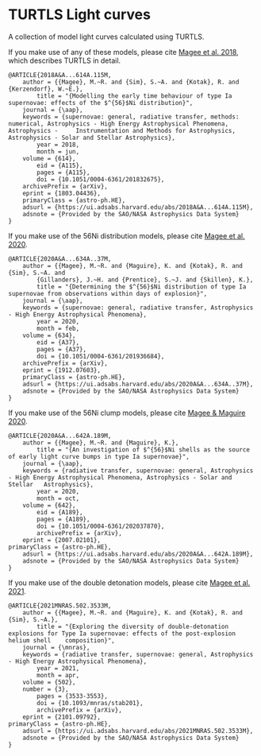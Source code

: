 # TURTLS Light curves
A collection of model light curves calculated using TURTLS.

If you make use of any of these models, please cite [Magee et al. 2018](https://ui.adsabs.harvard.edu/abs/2018A%26A...614A.115M/abstract), which describes TURTLS in detail.

	@ARTICLE{2018A&A...614A.115M,
       	author = {{Magee}, M.~R. and {Sim}, S.~A. and {Kotak}, R. and {Kerzendorf}, W.~E.},
        	title = "{Modelling the early time behaviour of type Ia supernovae: effects of the $^{56}$Ni distribution}",
      	journal = {\aap},
     	keywords = {supernovae: general, radiative transfer, methods: numerical, Astrophysics - High Energy Astrophysical Phenomena, Astrophysics - 	Instrumentation and Methods for Astrophysics, Astrophysics - Solar and Stellar Astrophysics},
         	year = 2018,
        	month = jun,
       	volume = {614},
          	eid = {A115},
        	pages = {A115},
          	doi = {10.1051/0004-6361/201832675},
		archivePrefix = {arXiv},
       	eprint = {1803.04436},
 		primaryClass = {astro-ph.HE},
       	adsurl = {https://ui.adsabs.harvard.edu/abs/2018A&A...614A.115M},
      	adsnote = {Provided by the SAO/NASA Astrophysics Data System}
	}


If you make use of the 56Ni distribution models, please cite [Magee et al. 2020](https://ui.adsabs.harvard.edu/abs/2020A%26A...634A..37M/abstract).

	@ARTICLE{2020A&A...634A..37M,
       	author = {{Magee}, M.~R. and {Maguire}, K. and {Kotak}, R. and {Sim}, S.~A. and
         	{Gillanders}, J.~H. and {Prentice}, S.~J. and {Skillen}, K.},
        	title = "{Determining the $^{56}$Ni distribution of type Ia supernovae from observations within days of explosion}",
      	journal = {\aap},
     	keywords = {supernovae: general, radiative transfer, Astrophysics - High Energy Astrophysical Phenomena},
         	year = 2020,
        	month = feb,
       	volume = {634},
          	eid = {A37},
        	pages = {A37},
          	doi = {10.1051/0004-6361/201936684},
		archivePrefix = {arXiv},
       	eprint = {1912.07603},
 		primaryClass = {astro-ph.HE},
       	adsurl = {https://ui.adsabs.harvard.edu/abs/2020A&A...634A..37M},
      	adsnote = {Provided by the SAO/NASA Astrophysics Data System}
	}


If you make use of the 56Ni clump models, please cite [Magee & Maguire 2020](https://ui.adsabs.harvard.edu/abs/2020A%26A...642A.189M/abstract).

	@ARTICLE{2020A&A...642A.189M,
       	author = {{Magee}, M.~R. and {Maguire}, K.},
        	title = "{An investigation of $^{56}$Ni shells as the source of early light curve bumps in type Ia supernovae}",
      	journal = {\aap},
     	keywords = {radiative transfer, supernovae: general, Astrophysics - High Energy Astrophysical Phenomena, Astrophysics - Solar and Stellar 	Astrophysics},
         	year = 2020,
        	month = oct,
       	volume = {642},
          	eid = {A189},
        	pages = {A189},
          	doi = {10.1051/0004-6361/202037870},
			archivePrefix = {arXiv},
       	eprint = {2007.02101},
 	primaryClass = {astro-ph.HE},
       	adsurl = {https://ui.adsabs.harvard.edu/abs/2020A&A...642A.189M},
      	adsnote = {Provided by the SAO/NASA Astrophysics Data System}
	}


If you make use of the double detonation models, please cite [Magee et al. 2021](https://ui.adsabs.harvard.edu/abs/2021MNRAS.502.3533M/abstract).

	@ARTICLE{2021MNRAS.502.3533M,
       	author = {{Magee}, M.~R. and {Maguire}, K. and {Kotak}, R. and {Sim}, S.~A.},
        	title = "{Exploring the diversity of double-detonation explosions for Type Ia supernovae: effects of the post-explosion helium shell 	composition}",
      	journal = {\mnras},
     	keywords = {radiative transfer, supernovae: general, Astrophysics - High Energy Astrophysical Phenomena},
         	year = 2021,
        	month = apr,
       	volume = {502},
       	number = {3},
        	pages = {3533-3553},
          	doi = {10.1093/mnras/stab201},
			archivePrefix = {arXiv},
       	eprint = {2101.09792},
 	primaryClass = {astro-ph.HE},
       	adsurl = {https://ui.adsabs.harvard.edu/abs/2021MNRAS.502.3533M},
      	adsnote = {Provided by the SAO/NASA Astrophysics Data System}
	}
